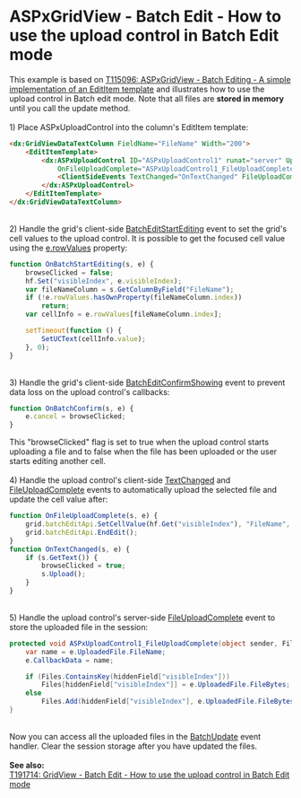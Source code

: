 # ASPxGridView - Batch Edit - How to use the upload control in Batch Edit mode


This example is based on <a href="https://www.devexpress.com/Support/Center/p/T115096">T115096: ASPxGridView - Batch Editing - A simple implementation of an EditItem template</a> and illustrates how to use the upload control in Batch edit mode. Note that all files are <strong>stored in memory</strong> until you call the update method.<br /><br />1) Place ASPxUploadControl into the column's EditItem template:<br />


```aspx
<dx:GridViewDataTextColumn FieldName="FileName" Width="200">
    <EditItemTemplate>
        <dx:ASPxUploadControl ID="ASPxUploadControl1" runat="server" UploadMode="Advanced" Width="280px" ClientInstanceName="uc" FileUploadMode="OnPageLoad"
            OnFileUploadComplete="ASPxUploadControl1_FileUploadComplete">
            <ClientSideEvents TextChanged="OnTextChanged" FileUploadComplete="OnFileUploadComplete" />
        </dx:ASPxUploadControl>
    </EditItemTemplate>
</dx:GridViewDataTextColumn>

```


<br />2) Handle the grid's client-side <a href="https://help.devexpress.com/#AspNet/DevExpressWebASPxGridViewScriptsASPxClientGridView_BatchEditStartEditingtopic">BatchEditStartEditing</a> event to set the grid's cell values to the upload control. It is possible to get the focused cell value using the <a href="https://help.devexpress.com/#AspNet/DevExpressWebASPxGridViewScriptsASPxClientGridViewBatchEditStartEditingEventArgs_rowValuestopic">e.rowValues</a> property:<br />


```js
function OnBatchStartEditing(s, e) {
    browseClicked = false;
    hf.Set("visibleIndex", e.visibleIndex);
    var fileNameColumn = s.GetColumnByField("FileName");
    if (!e.rowValues.hasOwnProperty(fileNameColumn.index))
        return;
    var cellInfo = e.rowValues[fileNameColumn.index];

    setTimeout(function () {
        SetUCText(cellInfo.value);
    }, 0);            
}
```


<br />3) Handle the grid's client-side <a href="https://documentation.devexpress.com/#AspNet/DevExpressWebScriptsASPxClientGridView_BatchEditConfirmShowingtopic">BatchEditConfirmShowing</a> event to prevent data loss on the upload control's callbacks:<br />


```js
function OnBatchConfirm(s, e) {
    e.cancel = browseClicked;
}

```


This "browseClicked" flag is set to true when the upload control starts uploading a file and to false when the file has been uploaded or the user starts editing another cell.<br /><br />4) Handle the upload control's client-side <a href="https://documentation.devexpress.com/#AspNet/DevExpressWebScriptsASPxClientUploadControl_TextChangedtopic">TextChanged</a> and <a href="https://documentation.devexpress.com/#AspNet/DevExpressWebScriptsASPxClientUploadControl_FileUploadCompletetopic">FileUploadComplete</a> events to automatically upload the selected file and update the cell value after:<br />


```js
function OnFileUploadComplete(s, e) {
    grid.batchEditApi.SetCellValue(hf.Get("visibleIndex"), "FileName", e.callbackData);
    grid.batchEditApi.EndEdit();
}
function OnTextChanged(s, e) {
    if (s.GetText()) {
        browseClicked = true;
        s.Upload();
    }
}
```


<br />5) Handle the upload control's server-side <a href="https://documentation.devexpress.com/#AspNet/DevExpressWebASPxUploadControl_FileUploadCompletetopic">FileUploadComplete</a> event to store the uploaded file in the session:<br />


```cs
protected void ASPxUploadControl1_FileUploadComplete(object sender, FileUploadCompleteEventArgs e) {
    var name = e.UploadedFile.FileName;
    e.CallbackData = name;

    if (Files.ContainsKey(hiddenField["visibleIndex"]))
        Files[hiddenField["visibleIndex"]] = e.UploadedFile.FileBytes;
    else
        Files.Add(hiddenField["visibleIndex"], e.UploadedFile.FileBytes);
}

```


<br />Now you can access all the uploaded files in the <a href="https://documentation.devexpress.com/#AspNet/DevExpressWebASPxGridView_BatchUpdatetopic">BatchUpdate</a> event handler. Clear the session storage after you have updated the files.<br /><br /><strong>See also:</strong><br /><a href="https://www.devexpress.com/Support/Center/p/T191714">T191714: GridView - Batch Edit - How to use the upload control in Batch Edit mode</a>

<br/>


